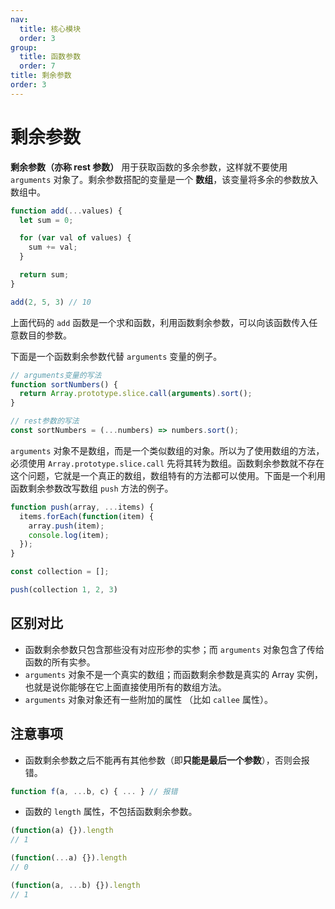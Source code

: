 ```yaml
---
nav:
  title: 核心模块
  order: 3
group:
  title: 函数参数
  order: 7
title: 剩余参数
order: 3
---
```


# 剩余参数

**剩余参数（亦称 rest 参数）** 用于获取函数的多余参数，这样就不要使用 `arguments` 对象了。剩余参数搭配的变量是一个 **数组**，该变量将多余的参数放入数组中。

```js
function add(...values) {
  let sum = 0;

  for (var val of values) {
    sum += val;
  }

  return sum;
}

add(2, 5, 3) // 10
```

上面代码的 `add` 函数是一个求和函数，利用函数剩余参数，可以向该函数传入任意数目的参数。

下面是一个函数剩余参数代替 `arguments` 变量的例子。

```js
// arguments变量的写法
function sortNumbers() {
  return Array.prototype.slice.call(arguments).sort();
}

// rest参数的写法
const sortNumbers = (...numbers) => numbers.sort();
```

`arguments` 对象不是数组，而是一个类似数组的对象。所以为了使用数组的方法，必须使用 `Array.prototype.slice.call` 先将其转为数组。函数剩余参数就不存在这个问题，它就是一个真正的数组，数组特有的方法都可以使用。下面是一个利用函数剩余参数改写数组 `push` 方法的例子。

```js
function push(array, ...items) {
  items.forEach(function(item) {
    array.push(item);
    console.log(item);
  });
}

const collection = [];

push(collection 1, 2, 3)
```

## 区别对比

- 函数剩余参数只包含那些没有对应形参的实参；而 `arguments` 对象包含了传给函数的所有实参。
- `arguments` 对象不是一个真实的数组；而函数剩余参数是真实的 Array 实例，也就是说你能够在它上面直接使用所有的数组方法。
- `arguments` 对象对象还有一些附加的属性 （比如 `callee` 属性）。

## 注意事项

- 函数剩余参数之后不能再有其他参数（即**只能是最后一个参数**），否则会报错。

```js
function f(a, ...b, c) { ... } // 报错
```

- 函数的 `length` 属性，不包括函数剩余参数。

```js
(function(a) {}).length
// 1

(function(...a) {}).length
// 0

(function(a, ...b) {}).length
// 1
```